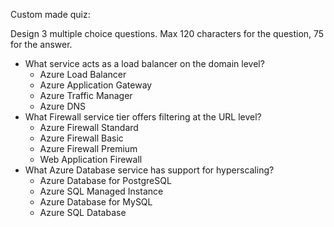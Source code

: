 Custom made quiz:

Design 3 multiple choice questions. Max 120 characters for the question, 75 for the answer.

* What service acts as a load balancer on the domain level?
	* Azure Load Balancer
	* Azure Application Gateway
	* Azure Traffic Manager
	* Azure DNS
* What Firewall service tier offers filtering at the URL level?
	* Azure Firewall Standard
	* Azure Firewall Basic
	* Azure Firewall Premium
	* Web Application Firewall
* What Azure Database service has support for hyperscaling?
	* Azure Database for PostgreSQL
	* Azure SQL Managed Instance
	* Azure Database for MySQL
	* Azure SQL Database